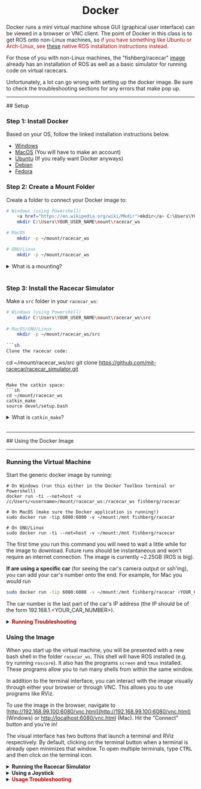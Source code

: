 <center>
<h1> Docker</h1>
</center>

Docker runs a mini virtual machine whose GUI (graphical user interface) can be viewed in a browser or VNC client. The point of Docker in this class is to get ROS onto non-Linux machines, so <font color="AA0000">if you have something like Ubuntu or Arch-Linux, see [these](<insert_link>) native ROS installation instructions instead</font>.

For those of you with non-Linux machines, the "fishberg/racecar" <a href=https://en.wikipedia.org/wiki/System_image> image </a> already has an installation of ROS as well as a basic simulator for running code on virtual racecars.

Unfortunately, a lot can go wrong with setting up the docker image. Be sure to check the troubleshooting sections for any errors that make pop up.

<hr/>
<!-- -------------DOCKER INSTALLATION INSTRUCTIONS------------- -->
## Setup

### Step 1: Install Docker 
Based on your OS, follow the linked installation instructions below.

* [Windows](https://docs.docker.com/toolbox/toolbox_install_windows/)
* [MacOS](https://docs.docker.com/docker-for-mac/install/) (You will have to make an account)
* [Ubuntu](https://docs.docker.com/install/linux/docker-ce/ubuntu/) (If you really want Docker anyways)
* [Debian](https://docs.docker.com/install/linux/docker-ce/debian/)
* [Fedora](https://docs.docker.com/install/linux/docker-ce/fedora/)

### Step 2: Create a Mount Folder
Create a folder to connect your Docker image to:

```sh
# Windows (using Powershell)
    <a href="https://en.wikipedia.org/wiki/Mkdir">mkdir</a> C:\Users\YOUR_USER_NAME\mount
    mkdir C:\Users\YOUR_USER_NAME\mount\racecar_ws

# MacOS
    mkdir -p ~/mount/racecar_ws

# GNU/Linux
    mkdir -p ~/mount/racecar_ws
```

<details>
<summary>What is a mounting?</summary>
Being a "light" virtual machine, Docker machines do not by default write to any permanent memory on your computer, so without mounting, your Docker machine will always revert to the original "fishberg/racecar" image every time you restart Docker (<i>thus not saving any code you wrote on it!</i>).<br>
Mounting by contrast allows Docker to access and modify all the files in a mount folder on your host machine. We will use "~/mount" as the mount folder.
</details>
<br>

### Step 3: Install the Racecar Simulator
Make a `src` folder in your `racecar_ws`:
```sh
# Windows (using Powershell)
    mkdir C:\Users\YOUR_USER_NAME\mount\racecar_ws\src
    
# MacOS/GNU/Linux
    mkdir -p ~/mount/racecar_ws/src
    
```sh
Clone the racecar code:
```
cd ~/mount/racecar_ws/src
git clone https://github.com/mit-racecar/racecar_simulator.git
```

Make the catkin space:
```sh
cd ~/mount/racecar_ws 
catkin_make
source devel/setup.bash
```
<details>
<summary>What is <code>catkin_make</code>?</summary>
It basically looks at the files in the "src" folder automatically generates and compiles stuff into the "devel" and "build" folders. For more details, Google it if you wish, but also, don't worry about it too much since it's not critical for programming the racecars.
</details>
<br>

<hr/>
<!-- -------------DOCKER USAGE INSTRUCTIONS------------- -->
## Using the Docker Image
<hr/>

<!-- RUNNING INSTRUCTIONS -->
### Running the Virtual Machine
Start the generic docker image by running:

    # On Windows (run this either in the Docker Toolbox terminal or Powershell)
    docker run -ti --net=host -v /c/Users/<username>/mount/racecar_ws:/racecar_ws fishberg/racecar

    # On MacOS (make sure the Docker application is running!)
    sudo docker run -tip 6080:6080 -v ~/mount:/mnt fishberg/racecar

    # On GNU/Linux
    sudo docker run -ti --net=host -v ~/mount:/mnt fishberg/racecar

The first time you run this command you will need to wait a little while for the image to download.
Future runs should be instantaneous and won't require an internet connection.
The image is currently ~2.25GB (ROS is big).

__If are using a specific car__ (for seeing the car's camera output or ssh'ing), you can add your car's number onto the end. For example, for Mac you would run
```sh
sudo docker run -tip 6080:6080 -v ~/mount:/mnt fishberg/racecar <YOUR_CAR_NUMBER>
```
The car number is the last part of the car's IP address (the IP should be of the form 192.168.1.&#60;YOUR_CAR_NUMBER&#62;).

<!-- RUNNING TROUBLESHOOTING-->
<details>
<summary><b><font color="AA0000">Running Troubleshooting</font></b></summary>
<ul>
<li>
Error something along the lines of "[] is not a launch file nor a package..."
  <ul>
  <li>Remake the catkin space (see <a href=insert_link>step 3</a>); make sure you are in the racecar_ws. It may throw an error about `cmake`, but just try it again. If you then get a similar but different error...</li>
  <li>Try recloning the code (see <a href=insert_link>step 3</a>) and <code>catkin_make</code> again.</li>
  <li> Ubuntu: you might need to install some extra packages. Run<br>
```sh
apt-get install -y \
    ros-melodic-tf2-geometry-msgs \
    ros-melodic-ackermann-msgs \
    ros-melodic-joy \
    ros-melodic-map-server \
    build-essential
```
  </li>
  </ul>
</li>

<li>
Windows: try running one docker image for building spaces, and one for running launch files. In one Powershell, run
```sh
docker run -ti --net=host -v /c/Users/YOUR_USERANME/mount:/mnt fishberg/racecar
```
In "racecar_ws",<br>
```sh
catkin_make
catkin_make #not a typo; do it twice
source devel/setup.bash
```
In a different Powershell, run <br>
```
docker run -ti --net=host -v /c/Users/YOUR_USERNAME/mount/racecar_ws:/racecar_ws/src fishberg/racecar
```
In <b>this</b> docker image, you can run any roslaunch commands you need to.
</li>


<li>
Mac error: “Error response from daemon: Bad response from Docker engine.”
   <ul><li>Docker isn't running, start the application</li></ul>
</li>

<li>
Windows error: "...A connection attempt failed because the connected party did not properly respond after a period of time, ..."
   <ul><li>Try rerunning the docker command in another Powershell window</li></ul>
</li>

<li>
If an instructor deems it necessary, you may also try re-building the "fishberg/racecar" image from scratch.<br>
To build the image from scratch, run:<br>
```sh
git clone https://github.com/fishberg/racecar-docker.git
cd racecar-docker
sudo docker build -t racecar
```
Then run with:
```sh
sudo docker run -ti --net=host -v ~/mount:/mnt racecar
```
</li>
</ul>
</details>

<!-- USAGE INSTRUCTIONS -->
### Using the Image

When you start up the virtual machine, you will be presented with a new bash shell in the folder `racecar_ws`.
This shell will have ROS installed (e.g. try running `roscore`).
It also has the programs `screen` and `tmux` installed.
These programs allow you to run many shells from within the same window.

In addition to the terminal interface, you can interact with the image visually through either your browser or through VNC.
This allows you to use programs like RViz.

To use the image in the browser, navigate to [http://192.168.99.100:6080/vnc.html](http://192.168.99.100:6080/vnc.html) (Windows) or [http://localhost:6080/vnc.html](http://localhost:6080/vnc.html) (Mac). Hit the "Connect" button and you're in!

The visual interface has two buttons that launch a terminal and RViz respectively.
By default, clicking on the terminal button when a terminal is already open minimizes that window.
To open multiple terminals, type <kbd>CTRL</kbd> and then click on the terminal icon.

<details>
<summary><b>Running the Racecar Simulator</b></summary>

To get started with the simulator, first run the following in any shell:
```sh
roslaunch racecar_simulator simulate.launch
```
Then open RViz.
You should see a blue car on a black and white background (a map) and some colorful dots (simulated lidar).
If you click the green 2D Pose Estimate arrow on the top you can change the position of the car.
Alternatively use a joystick to drive the car as described below.
</details>

<details>
<summary><b>Using a Joystick</b></summary>

Unfortunately, we can currently only get a joystick to work on Linux and Windows machines due to Mac's different USB system. To use a joystick in the image (e.g. to use with the simulator),
you need to forward inputs from that USB device into docker.
Most joysticks map to "/dev/input/js0" by default, so you can add that device with the flag "--device=/dev/input/js0". For example, for Linux you can run
```sh
sudo docker run -ti --net=host --device=/dev/input/js0 -v ~/mount:/mnt fishberg/racecar <YOUR_CAR_NUMBER>
```
</details>

<!-- USAGE TROUBLESHOOTING -->
<details>
<summary><b><font color="AA0000">Usage Troubleshooting</font></b></summary>
<ul>
<li>If the browser link doesn't work, use the provided link after you run the docker image in your terminal (it should be in the paragraph that appears after running the image). You can also try replacing the IP in the address with the results of typing <code>hostname -I</code> in the image's terminal.</li>
<li>If a red banner appear at the top of the noVNC client saying "Failed to connect to server", close your broswer and try re-running the docker image.</code>
<li>RViz: if your RViz isn't setup correctly (ex. you don't see the map or LIDAR scans), make sure the "Displays" option is checked under "Panels". Under the "Global Settings" drop-down, set the topic to "map"; under "Map", set the topic to "/map"; and under "LaserScans", set the size to 0.1. If there is no LaserScans, Map, or RobotModel drop-down, click on "Add" at the bottom of the left panel, and select all of them.</li>
</ul>
</details>
